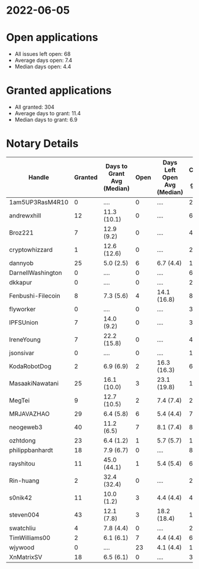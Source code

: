 2022-06-05
==========

# Open applications

- All issues left open: 68
- Average days open: 7.4
- Median days open: 4.4

# Granted applications

- All granted: 304
- Average days to grant: 11.4
- Median days to grant: 6.9

# Notary Details

| Handle            |   Granted | Days to Grant Avg (Median)   |   Open | Days Left Open Avg (Median)   |   Closed (no grant) |
|-------------------|-----------|------------------------------|--------|-------------------------------|---------------------|
| 1am5UP3RasM4R10   |         0 | ....                         |      0 | ....                          |                   2 |
| andrewxhill       |        12 | 11.3  (10.1)                 |      0 | ....                          |                  69 |
| Broz221           |         7 | 12.9  (9.2)                  |      0 | ....                          |                  41 |
| cryptowhizzard    |         1 | 12.6  (12.6)                 |      0 | ....                          |                  20 |
| dannyob           |        25 | 5.0  (2.5)                   |      6 | 6.7  (4.4)                    |                 122 |
| DarnellWashington |         0 | ....                         |      0 | ....                          |                   6 |
| dkkapur           |         0 | ....                         |      0 | ....                          |                   2 |
| Fenbushi-Filecoin |         8 | 7.3  (5.6)                   |      4 | 14.1  (16.8)                  |                  82 |
| flyworker         |         0 | ....                         |      0 | ....                          |                   3 |
| IPFSUnion         |         7 | 14.0  (9.2)                  |      0 | ....                          |                  32 |
| IreneYoung        |         7 | 22.2  (15.8)                 |      0 | ....                          |                  48 |
| jsonsivar         |         0 | ....                         |      0 | ....                          |                  13 |
| KodaRobotDog      |         2 | 6.9  (6.9)                   |      2 | 16.3  (16.3)                  |                   6 |
| MasaakiNawatani   |        25 | 16.1  (10.0)                 |      3 | 23.1  (19.8)                  |                 105 |
| MegTei            |         9 | 12.7  (10.5)                 |      2 | 7.4  (7.4)                    |                  25 |
| MRJAVAZHAO        |        29 | 6.4  (5.8)                   |      6 | 5.4  (4.4)                    |                  71 |
| neogeweb3         |        40 | 11.2  (6.5)                  |      7 | 8.1  (7.4)                    |                  86 |
| ozhtdong          |        23 | 6.4  (1.2)                   |      1 | 5.7  (5.7)                    |                 123 |
| philippbanhardt   |        18 | 7.9  (6.7)                   |      0 | ....                          |                  81 |
| rayshitou         |        11 | 45.0  (44.1)                 |      1 | 5.4  (5.4)                    |                  64 |
| Rin-huang         |         2 | 32.4  (32.4)                 |      0 | ....                          |                   2 |
| s0nik42           |        11 | 10.0  (1.2)                  |      3 | 4.4  (4.4)                    |                  42 |
| steven004         |        43 | 12.1  (7.8)                  |      3 | 18.2  (18.4)                  |                 158 |
| swatchliu         |         4 | 7.8  (4.4)                   |      0 | ....                          |                  26 |
| TimWilliams00     |         2 | 6.1  (6.1)                   |      7 | 4.4  (4.4)                    |                   6 |
| wjywood           |         0 | ....                         |     23 | 4.1  (4.4)                    |                  12 |
| XnMatrixSV        |        18 | 6.5  (6.1)                   |      0 | ....                          |                  38 |